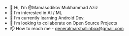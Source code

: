 - 👋 Hi, I’m @Mamasodikov Mukhammad Aziz
- 👀 I’m interested in AI / ML
- 🌱 I’m currently learning Android Dev.
- 💞️ I’m looking to collaborate on Open Source Projects
- 📫 How to reach me - generalmarshallinbox@gmail.com
